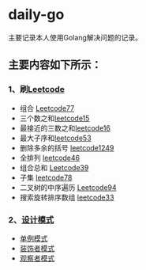 # daily-go
主要记录本人使用Golang解决问题的记录。

## 主要内容如下所示：

### 1、刷[Leetcode](https://github.com/dqixuan/daily-go/tree/main/algorithm) 
   - 组合  [Leetcode77](https://github.com/dqixuan/daily-go/tree/main/algorithm/leetcode77)
   - 三个数之和[leetcode15](https://github.com/dqixuan/daily-go/blob/main/algorithm/leetcode15/leetcode15.go)
   - 最接近的三数之和[leetcode16](https://github.com/dqixuan/daily-go/blob/main/algorithm/leetcode16/leetcode16.go)
   - 最大子序和[leetcode53](https://github.com/dqixuan/daily-go/blob/main/algorithm/leetcode53/leetcode53.go)
   - 删除多余的括号 [leetcode1249](https://github.com/dqixuan/daily-go/blob/main/algorithm/leetcode1249/leetcode1249.go)
   - 全排列 [leetcode46](https://github.com/dqixuan/daily-go/blob/main/algorithm/leetcode46/leetcode46.go)
   - 组合总和  [Leetcode39](https://github.com/dqixuan/daily-go/blob/main/algorithm/leetcode39/leetcode39.go)
   - 子集  [leetcode78](https://github.com/dqixuan/daily-go/blob/main/algorithm/leetcode78/leetcode78.go)
   - 二叉树的中序遍历  [Leetcode94](https://github.com/dqixuan/daily-go/blob/main/algorithm/binary_tree/leetcode94/leetcode94.go)
   - 搜索旋转排序数组 [leetcode33](https://github.com/dqixuan/daily-go/blob/main/algorithm/leetcode33/leetcode33.go)



### 2、[设计模式](https://github.com/dqixuan/daily-go/tree/main/design_patten)
 - [单例模式](https://github.com/dqixuan/daily-go/blob/main/design_patten/singleton/main.go)
 - [装饰者模式](https://github.com/dqixuan/daily-go/blob/main/design_patten/decorater/decorater.go)
 - [观察者模式](https://github.com/dqixuan/daily-go/blob/main/design_patten/observer/observer.go)
